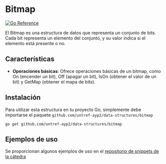 # Bitmap

[![Go Reference](https://pkg.go.dev/badge/github.com/untref-ayp2/data-structures/bitmap.svg)](https://pkg.go.dev/github.com/untref-ayp2/data-structures/bitmap)

El Bitmap es una estructura de datos que representa un conjunto de bits. Cada bit representa un elemento del conjunto, y su valor indica si el elemento está presente o no.

## Características

- **Operaciones básicas**: Ofrece operaciones básicas de un bitmap, como On (encender un bit), Off (apagar un bit), IsOn (obtener el valor de un bit) y GetMap (obtener el mapa de bits).

## Instalación

Para utilizar esta estructura en tu proyecto Go, simplemente debe importarse el paquete `github.com/untref-ayp2/data-structures/bitmap`

```shell
go get github.com/untref-ayp2/data-structures/bitmap
```

## Ejemplos de uso
Se proporcionan algunos ejemplos de uso en el [repositorio de snippets de la cátedra](https://github.com/untref-ayp2/snippets)
